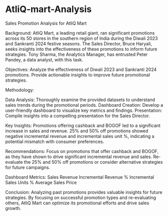 # AtliQ-mart-Analysis
Sales Promotion Analysis for AtliQ Mart

Background:
AtliQ Mart, a leading retail giant, ran significant promotions across its 50 stores in the southern region of India during the Diwali 2023 and Sankranti 2024 festive seasons. The Sales Director, Bruce Haryali, seeks insights into the effectiveness of these promotions to inform future strategies. Tony Sharma, the Analytics Manager, has entrusted Peter Pandey, a data analyst, with this task.

Objectives:
Analyze the effectiveness of Diwali 2023 and Sankranti 2024 promotions.
Provide actionable insights to improve future promotional strategies.

Methodology:

Data Analysis: Thoroughly examine the provided datasets to understand sales trends during the promotional periods.
Dashboard Creation: Develop a user-friendly dashboard to visualize key metrics and findings.
Presentation: Compile insights into a compelling presentation for the Sales Director.

Key Insights:
Promotions offering cashback and BOGOF led to a significant increase in sales and revenue.
25% and 50% off promotions showed negative incremental revenue and incremental sales unit %, indicating a potential mismatch with consumer preferences.

Recommendations:
Focus on promotions that offer cashback and BOGOF, as they have shown to drive significant incremental revenue and sales.
Re-evaluate the 25% and 50% off promotions or consider alternative strategies for future campaigns.

Dashboard Metrics:
Sales Revenue
Incremental Revenue %
Incremental Sales Units %
Average Sales Price

Conclusion:
Analyzing past promotions provides valuable insights for future strategies. By focusing on successful promotion types and re-evaluating others, AtliQ Mart can optimize its promotional efforts and drive sales growth.
